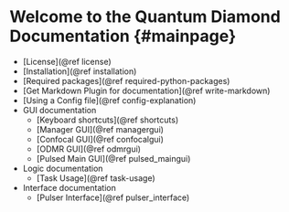 # Welcome to the Quantum Diamond Documentation  {#mainpage}


* [License](@ref license)
* [Installation](@ref installation)
* [Required packages](@ref required-python-packages)
* [Get Markdown Plugin for documentation](@ref write-markdown)
* [Using a Config file](@ref config-explanation)
* GUI documentation
    * [Keyboard shortcuts](@ref shortcuts)
    * [Manager GUI](@ref managergui)
    * [Confocal GUI](@ref confocalgui)
    * [ODMR GUI](@ref odmrgui)
    * [Pulsed Main GUI](@ref pulsed_maingui)
* Logic documentation
    * [Task Usage](@ref task-usage)
* Interface documentation
    * [Pulser Interface](@ref pulser_interface)

